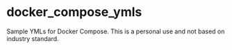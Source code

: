 # docker_compose_ymls
Sample YMLs for Docker Compose. This is a personal use and not based on industry standard.
